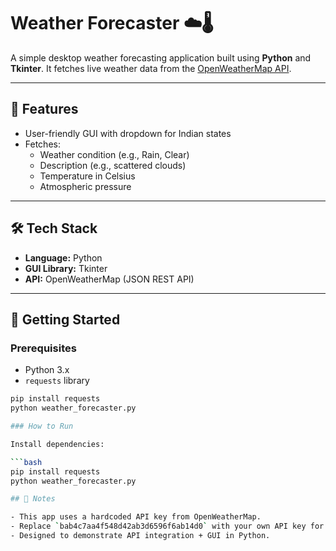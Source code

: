 # Weather Forecaster ☁️🌡️

A simple desktop weather forecasting application built using **Python** and **Tkinter**. It fetches live weather data from the [OpenWeatherMap API](https://openweathermap.org/api).

---

## 🌟 Features

- User-friendly GUI with dropdown for Indian states
- Fetches:
  - Weather condition (e.g., Rain, Clear)
  - Description (e.g., scattered clouds)
  - Temperature in Celsius
  - Atmospheric pressure

---

## 🛠️ Tech Stack

- **Language:** Python
- **GUI Library:** Tkinter
- **API:** OpenWeatherMap (JSON REST API)

---

## 🚀 Getting Started

### Prerequisites

- Python 3.x
- `requests` library

```bash
pip install requests
python weather_forecaster.py

### How to Run

Install dependencies:

```bash
pip install requests
python weather_forecaster.py

## 🧠 Notes

- This app uses a hardcoded API key from OpenWeatherMap.
- Replace `bab4c7aa4f548d42ab3d6596f6ab14d0` with your own API key for production use.
- Designed to demonstrate API integration + GUI in Python.
